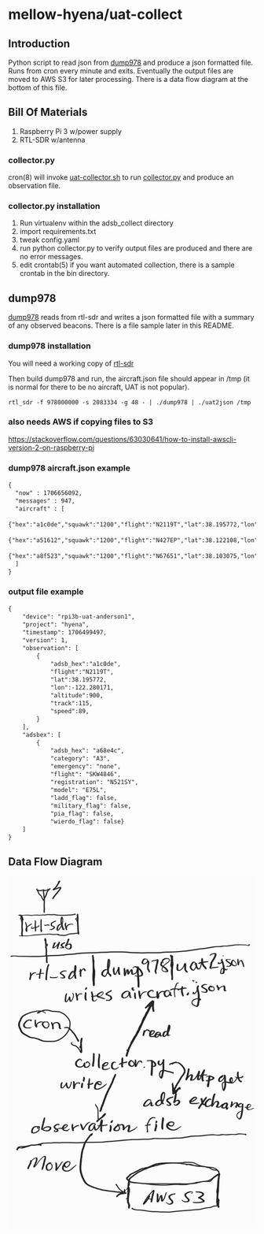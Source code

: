 mellow-hyena/uat-collect
=========================

## Introduction
Python script to read json from [dump978](https://github.com/mutability/dump978) and produce a json formatted file.  Runs from cron every minute and exits.  Eventually the output files are moved to AWS S3 for later processing.  There is a data flow diagram at the bottom of this file.

## Bill Of Materials
1. Raspberry Pi 3 w/power supply
1. RTL-SDR w/antenna

### collector.py
cron(8) will invoke [uat-collector.sh](https://github.com/guycole/mellow-hyena/blob/main/bin/uat-collector.sh) to run [collector.py](https://github.com/guycole/mellow-hyena/blob/main/src/uat_collect/collector.py) and produce an observation file.  

### collector.py installation
1. Run virtualenv within the adsb_collect directory 
1. import requirements.txt 
1. tweak config.yaml
1. run python collector.py to verify output files are produced and there are no error messages.
1. edit crontab(5) if you want automated collection, there is a sample crontab in the bin directory.

## dump978 
[dump978](https://github.com/mutability/dump978) reads from rtl-sdr and writes a json formatted file with a summary of any observed beacons.  There is a file sample later in this README.

### dump978 installation
You will need a working copy of [rtl-sdr](https://github.com/osmocom/rtl-sdr.git)

Then build dump978 and run, the aircraft.json file should appear in /tmp (it is normal for there to be no aircraft, UAT is not popular).

```
rtl_sdr -f 978000000 -s 2083334 -g 48 - | ./dump978 | ./uat2json /tmp
```

### also needs AWS if copying files to S3
https://stackoverflow.com/questions/63030641/how-to-install-awscli-version-2-on-raspberry-pi

### dump978 aircraft.json example
```
{
  "now" : 1706656092,
  "messages" : 947,
  "aircraft" : [
    {"hex":"a1c0de","squawk":"1200","flight":"N2119T","lat":38.195772,"lon":-122.280171,"seen_pos":48,"altitude":900,"vert_rate":128,"track":115,"speed":89,"messages":8,"seen":48,"rssi":0},
    {"hex":"a51612","squawk":"1200","flight":"N427EP","lat":38.122108,"lon":-122.208652,"seen_pos":2,"altitude":3600,"vert_rate":-192,"track":138,"speed":96,"messages":219,"seen":2,"rssi":0},
    {"hex":"a8f523","squawk":"1200","flight":"N67651","lat":38.103075,"lon":-122.260151,"seen_pos":0,"altitude":3000,"vert_rate":0,"track":143,"speed":73,"messages":652,"seen":0,"rssi":0}
  ]
}
```

### output file example
```
{
    "device": "rpi3b-uat-anderson1", 
    "project": "hyena", 
    "timestamp": 1706499497, 
    "version": 1, 
    "observation": [
        {
            "adsb_hex":"a1c0de",
            "flight":"N2119T",
            "lat":38.195772,
            "lon":-122.280171,
            "altitude":900,
            "track":115,
            "speed":89,
        }
    ],
    "adsbex": [
        {
            "adsb_hex": "a68e4c", 
            "category": "A3", 
            "emergency": "none", 
            "flight": "SKW4846", 
            "registration": "N521SY", 
            "model": "E75L", 
            "ladd_flag": false, 
            "military_flag": false, 
            "pia_flag": false, 
            "wierdo_flag": false}
    ]
}
```

## Data Flow Diagram
![Data Flow](https://github.com/guycole/mellow-hyena/blob/main/src/uat_collect/uat_data_flow.jpg)